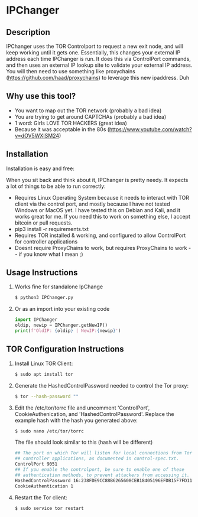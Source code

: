 # IPChanger

## Description
IPChanger uses the TOR Controlport to request a new exit node, and will keep working until it gets one.  Essentially, this changes your external IP address each time IPChanger is run.  It does this via ControlPort commands, and then uses an external IP lookup site to validate your external IP address. You will then need to use something like proxychains (https://github.com/haad/proxychains) to leverage this new ipaddress. Duh

## Why use this tool?
* You want to map out the TOR network (probably a bad idea)
* You are trying to get around CAPTCHAs (probably a bad idea)
* 1 word: Girls LOVE TOR HACKERS (great idea)
* Because it was acceptable in the 80s (https://www.youtube.com/watch?v=dOV5WXISM24)

## Installation
Installation is easy and free:

When you sit back and think about it, IPChanger is pretty needy.  It expects a lot of things to be able to run correctly:
* Requires Linux Operating System because it needs to interact with TOR client via the control port, and mostly because I have not tested Windows or MacOS yet.  I have tested this on Debian and Kali, and it works great for me. If you need this to work on something else, I accept bitcoin or pull requests. 
* pip3 install -r requirements.txt 
* Requires TOR installed & working, and configured to allow ControlPort for controller applications
* Doesnt require ProxyChains to work, but requires ProxyChains to work -- if you know what I mean ;)

## Usage Instructions
1. Works fine for standalone IpChange

    ```sh
    $ python3 IPChanger.py 
    ```

2. Or as an import into your existing code

    ```py
    import IPChanger
    oldip, newip = IPChanger.getNewIP()
    print(f'OldIP: {oldip} | NewIP:{newip}')
    ```


## TOR Configuration Instructions 
1. Install Linux TOR Client:

    ```sh
    $ sudo apt install tor 
    ```

2. Generate the HashedControlPassword needed to control the Tor proxy:

    ```sh
    $ tor --hash-password ""
    ```

3. Edit the /etc/tor/torrc file and uncomment 'ControlPort', CookieAuthenication, and 'HashedControlPassword'. Replace the example hash with the hash you generated above:

    ```sh
    $ sudo nano /etc/tor/torrc
    ```
   The file should look similar to this (hash will be different)
    ```sh
    ## The port on which Tor will listen for local connections from Tor
    ## controller applications, as documented in control-spec.txt.
    ControlPort 9051
    ## If you enable the controlport, be sure to enable one of these
    ## authentication methods, to prevent attackers from accessing it.
    HashedControlPassword 16:238FDE9CC88B6265608CEB18405196EFDB15F7FD1100D0663B0498D223
    CookieAuthentication 1
    ```

4. Restart the Tor client:

    ```sh
    $ sudo service tor restart
    ```

